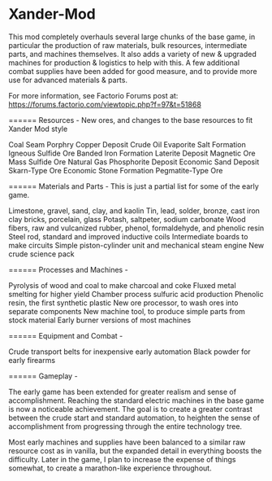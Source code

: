 # Xander-Mod

This mod completely overhauls several large chunks of the base game, in particular the production of raw materials, 
bulk resources, intermediate parts, and machines themselves. It also adds a variety of new & upgraded machines for 
production & logistics to help with this. A few additional combat supplies have been added for good measure, and to 
provide more use for advanced materials & parts.

For more information, see Factorio Forums post at:
https://forums.factorio.com/viewtopic.php?f=97&t=51868


======
Resources -
New ores, and changes to the base resources to fit Xander Mod style

Coal Seam
Porphry Copper Deposit
Crude Oil
Evaporite Salt Formation
Igneous Sulfide Ore
Banded Iron Formation
Laterite Deposit
Magnetic Ore
Mass Sulfide Ore
Natural Gas
Phosphorite Deposit
Economic Sand Deposit
Skarn-Type Ore
Economic Stone Formation
Pegmatite-Type Ore


======
Materials and Parts -
This is just a partial list for some of the early game.

Limestone, gravel, sand, clay, and kaolin
Tin, lead, solder, bronze, cast iron
clay bricks, porcelain, glass
Potash, saltpeter, sodium carbonate
Wood fibers, raw and vulcanized rubber, phenol, formaldehyde, and phenolic resin
Steel rod, standard and improved inductive coils
Intermediate boards to make circuits
Simple piston-cylinder unit and mechanical steam engine
New crude science pack

======
Processes and Machines -

Pyrolysis of wood and coal to make charcoal and coke
Fluxed metal smelting for higher yield
Chamber process sulfuric acid production
Phenolic resin, the first synthetic plastic
New ore processor, to wash ores into separate components
New machine tool, to produce simple parts from stock material
Early burner versions of most machines

======
Equipment and Combat -

Crude transport belts for inexpensive early automation
Black powder for early firearms

======
Gameplay -

The early game has been extended for greater realism and sense of accomplishment.  Reaching the standard electric machines in the base game is now a noticeable achievement.  The goal is to create a greater contrast between the crude start and standard automation, to heighten the sense of accomplishment from progressing through the entire technology tree.

Most early machines and supplies have been balanced to a similar raw resource cost as in vanilla, but the expanded detail in everything boosts the difficulty.  Later in the game, I plan to increase the expense of things somewhat, to create a marathon-like experience throughout.
